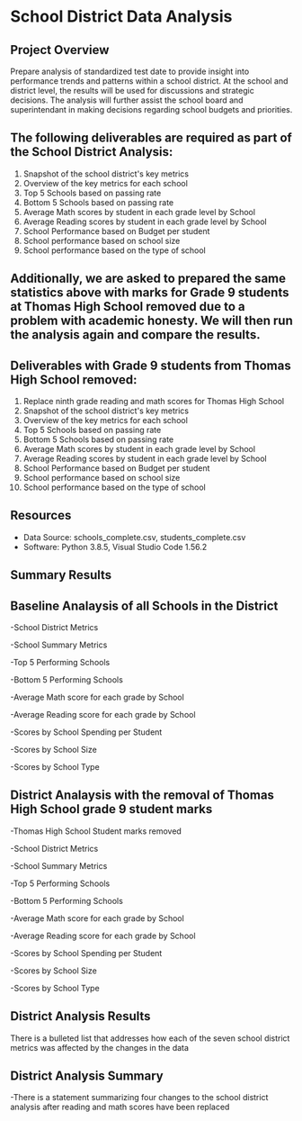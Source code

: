 # School District Data Analysis

## Project Overview
Prepare analysis of standardized test date to provide insight into performance trends and patterns within a school district. At the school and district level, the results will be used for discussions and strategic decisions. The analysis will further assist the school board and superintendant in making decisions regarding school budgets and priorities.

## The following deliverables are required as part of the School District Analysis:
1. Snapshot of the school district's key metrics
2. Overview of the key metrics for each school
3. Top 5 Schools based on passing rate
4. Bottom 5 Schools based on passing rate
5. Average Math scores by student in each grade level by School
6. Average Reading scores by student in each grade level by School
7. School Performance based on Budget per student
8. School performance based on school size
9. School performance based on the type of school

## Additionally, we are asked to prepared the same statistics above with marks for Grade 9 students at Thomas High School removed due to a problem with academic honesty. We will then run the analysis again and compare the results.

## Deliverables with Grade 9 students from Thomas High School removed:
1. Replace ninth grade reading and math scores for Thomas High School
2. Snapshot of the school district's key metrics
3. Overview of the key metrics for each school
4. Top 5 Schools based on passing rate
5. Bottom 5 Schools based on passing rate
6. Average Math scores by student in each grade level by School
7. Average Reading scores by student in each grade level by School
8. School Performance based on Budget per student
9. School performance based on school size
10. School performance based on the type of school

## Resources
- Data Source: schools_complete.csv, students_complete.csv
- Software: Python 3.8.5, Visual Studio Code 1.56.2

## Summary Results

## Baseline Analaysis of all Schools in the District

-School District Metrics

-School Summary Metrics

-Top 5 Performing Schools

-Bottom 5 Performing Schools

-Average Math score for each grade by School

-Average Reading score for each grade by School

-Scores by School Spending per Student

-Scores by School Size

-Scores by School Type

## District Analaysis with the removal of Thomas High School grade 9 student marks

-Thomas High School Student marks removed

-School District Metrics

-School Summary Metrics

-Top 5 Performing Schools

-Bottom 5 Performing Schools

-Average Math score for each grade by School

-Average Reading score for each grade by School

-Scores by School Spending per Student

-Scores by School Size

-Scores by School Type


## District Analysis Results

There is a bulleted list that addresses how each of the seven school district metrics was affected by the changes in the data

## District Analysis Summary

-There is a statement summarizing four changes to the school district analysis after reading and math scores have been replaced
